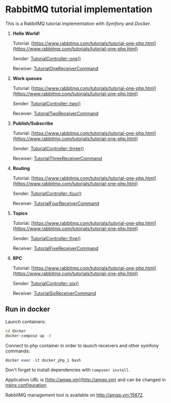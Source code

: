 RabbitMQ tutorial implementation
================================

This is a RabbitMQ tutorial implementation with *Symfony* and *Docker*.

1. **Hello World!**

   Tutorial: [https://www.rabbitmq.com/tutorials/tutorial-one-php.html](https://www.rabbitmq.com/tutorials/tutorial-one-php.html)
   
   Sender: [TutorialController::one()](src/Controller/TutorialController.php)
   
   Receiver: [TutorialOneReceiverCommand](src/Command/TutorialOneReceiverCommand.php)
   
2. **Work queues**

   Tutorial: [https://www.rabbitmq.com/tutorials/tutorial-one-php.html](https://www.rabbitmq.com/tutorials/tutorial-one-php.html)
   
   Sender: [TutorialController::two()](src/Controller/TutorialController.php)
      
   Receiver: [TutorialTwoReceiverCommand](src/Command/TutorialTwoReceiverCommand.php)

3. **Publish/Subscribe**

   Tutorial: [https://www.rabbitmq.com/tutorials/tutorial-one-php.html](https://www.rabbitmq.com/tutorials/tutorial-one-php.html)
   
   Sender: [TutorialController::three()](src/Controller/TutorialController.php)
         
   Receiver: [TutorialThreeReceiverCommand](src/Command/TutorialThreeReceiverCommand.php)

4. **Routing**

   Tutorial: [https://www.rabbitmq.com/tutorials/tutorial-one-php.html](https://www.rabbitmq.com/tutorials/tutorial-one-php.html)
   
   Sender: [TutorialController::four()](src/Controller/TutorialController.php)
            
   Receiver: [TutorialFourReceiverCommand](src/Command/TutorialFourReceiverCommand.php)

5. **Topics**

   Tutorial: [https://www.rabbitmq.com/tutorials/tutorial-one-php.html](https://www.rabbitmq.com/tutorials/tutorial-one-php.html)
   
   Sender: [TutorialController::five()](src/Controller/TutorialController.php)
               
   Receiver: [TutorialFiveReceiverCommand](src/Command/TutorialFiveReceiverCommand.php)

6. **RPC**

   Tutorial: [https://www.rabbitmq.com/tutorials/tutorial-one-php.html](https://www.rabbitmq.com/tutorials/tutorial-one-php.html)
   
   Sender: [TutorialController::six()](src/Controller/TutorialController.php)
                  
   Receiver: [TutorialSixReceiverCommand](src/Command/TutorialSixReceiverCommand.php)

## Run in docker

Launch containers:
```bash
cd docker
docker-compose up -d
```

Connect to php container in order to launch receivers and other symfony commands:
```php
docker exec -it docker_php_1 bash
```

Don't forget to install dependencies with `composer install`.

Application URL is [http://amqp.vm](http://amqp.vm) and can be changed in
[nginx configuration](docker/nginx/symfony.conf).

RabbitMQ management tool is available on
<a href="http://amqp.vm:15672">http://amqp.vm:15672</a>. 
